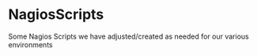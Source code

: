 NagiosScripts
=============

Some Nagios Scripts we have adjusted/created as needed for our various environments
